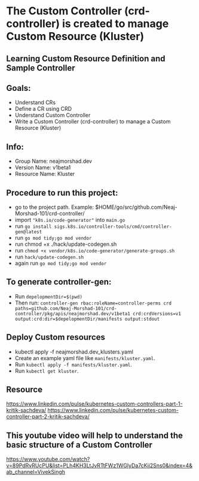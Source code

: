 
# The Custom Controller (crd-controller) is created to manage Custom Resource (Kluster) #
## Learning Custom Resource Definition and Sample Controller ##


## Goals: ##
- Understand CRs
- Define a CR using CRD
- Understand Custom Controller
- Write a Custom Controller (crd-controller) to manage a Custom Resource (Kluster)

## Info: ##
- Group Name: neajmorshad.dev
- Version Name: v1beta1
- Resource Name: Kluster

## Procedure to run this project: ##
- go to the project path. Example: $HOME/go/src/github.com/Neaj-Morshad-101/crd-controller/
- import `"k8s.io/code-generator"` into `main.go`
- run `go install sigs.k8s.io/controller-tools/cmd/controller-gen@latest`
- run `go mod tidy;go mod vendor`
- run chmod +x ./hack/update-codegen.sh
- run `chmod +x vendor/k8s.io/code-generator/generate-groups.sh`
- run `hack/update-codegen.sh`
- again run `go mod tidy;go mod vendor`


## To generate controller-gen: ##
- Run `depelopmentDir=$(pwd)`
- Then run: `controller-gen rbac:roleName=controller-perms crd paths=github.com/Neaj-Morshad-101/crd-controller/pkg/apis/neajmorshad.dev/v1beta1 crd:crdVersions=v1 output:crd:dir=$depelopmentDir/manifests output:stdout`


## Deploy Custom resources ##
- kubectl apply -f neajmorshad.dev_klusters.yaml
- Create an example yaml file like `manifests/kluster.yaml`.
- Run `kubectl apply -f manifests/kluster.yaml`.
- Run `kubectl get kluster`.


## Resource ##
https://www.linkedin.com/pulse/kubernetes-custom-controllers-part-1-kritik-sachdeva/
https://www.linkedin.com/pulse/kubernetes-custom-controller-part-2-kritik-sachdeva/

## This youtube video will help to understand the basic structure of a Custom Controller ##
https://www.youtube.com/watch?v=89PdRvRUcPU&list=PLh4KH3LtJvRTtFWz1WGlyDa7cKjj2Sns0&index=4&ab_channel=VivekSingh

